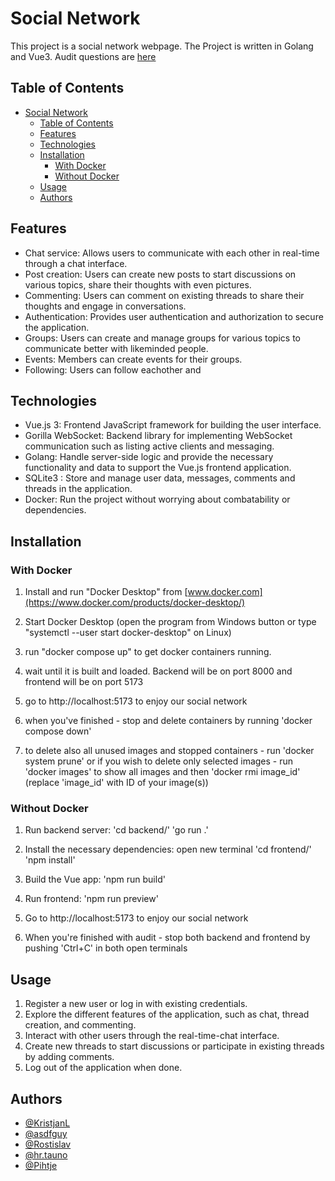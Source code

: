 # Social Network

This project is a social network webpage. The Project is written in Golang and Vue3.
Audit questions are [here](https://01.kood.tech/git/root/public/src/branch/master/subjects/social-network/audit)

## Table of Contents

- [Social Network](#social-network)
  - [Table of Contents](#table-of-contents)
  - [Features](#features)
  - [Technologies](#technologies)
  - [Installation](#installation)
    - [With Docker](#with-docker)
    - [Without Docker](#without-docker)
  - [Usage](#usage)
  - [Authors](#authors)


## Features

- Chat service: Allows users to communicate with each other in real-time through a chat interface.
- Post creation: Users can create new posts to start discussions on various topics, share their thoughts with even pictures.
- Commenting: Users can comment on existing threads to share their thoughts and engage in conversations.
- Authentication: Provides user authentication and authorization to secure the application.
- Groups: Users can create and manage groups for various topics to communicate better with likeminded people.
- Events: Members can create events for their groups.
- Following: Users can follow eachother and 

## Technologies

- Vue.js 3: Frontend JavaScript framework for building the user interface.
- Gorilla WebSocket: Backend library for implementing WebSocket communication such as listing active clients and messaging.
- Golang: Handle server-side logic and provide the necessary functionality and data to support the Vue.js frontend application.
- SQLite3 : Store and manage user data, messages, comments and threads in the application.
- Docker: Run the project without worrying about combatability or dependencies.

## Installation

### With Docker

1. Install and run "Docker Desktop" from [www.docker.com](https://www.docker.com/products/docker-desktop/) 

2. Start Docker Desktop (open the program from Windows button or type "systemctl --user start docker-desktop" on Linux)

3. run "docker compose up" to get docker containers running.

4. wait until it is built and loaded. Backend will be on port 8000 and frontend will be on port 5173

5. go to http://localhost:5173 to enjoy our social network

6. when you've finished - stop and delete containers by running 'docker compose down'

7. to delete also all unused images and stopped containers - run 'docker system prune'
   or if you wish to delete only selected images - run 'docker images' to show all images and then 'docker rmi image_id' (replace 'image_id' with ID of your image(s))

### Without Docker

1. Run backend server:
   'cd backend/'
   'go run .'

2. Install the necessary dependencies:
   open new terminal
   'cd frontend/'
   'npm install'

3. Build the Vue app:
   'npm run build'

4. Run frontend:
   'npm run preview'

5. Go to http://localhost:5173 to enjoy our social network

6. When you're finished with audit - stop both backend and frontend by pushing 'Ctrl+C' in both open terminals

## Usage

1. Register a new user or log in with existing credentials.
2. Explore the different features of the application, such as chat, thread creation, and commenting.
3. Interact with other users through the real-time-chat interface.
4. Create new threads to start discussions or participate in existing threads by adding comments.
5. Log out of the application when done.

## Authors

- [@KristjanL](https://01.kood.tech/git/KristjanL)
- [@asdfguy](https://01.kood.tech/git/asdfguy)
- [@Rostislav](https://01.kood.tech/git/Rostislav)
- [@hr.tauno](https://01.kood.tech/git/hr.tauno)
- [@Pihtje](https://01.kood.tech/git/Pihtje)